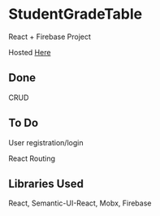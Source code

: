 # StudentGradeTable

React + Firebase Project

Hosted [Here](https://sgt-78300.firebaseapp.com/)

## Done
CRUD

## To Do
User registration/login

React Routing

## Libraries Used
React, Semantic-UI-React, Mobx, Firebase
